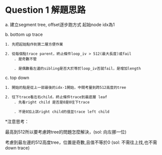 # Question 1 解題思路

a. 建立segment tree, offset逐步跑方式 起始node idx為1

b. bottom up trace 

	1. 先把起始點作到第二層方便作業
	
	2. 從每個點trace parent，終止條件loop_iv > 512(最大長度)或fail 
		. 是奇數不管
		
		. 是偶數看左邊的sibling是否大於等於loop_iv否就fail，是增加length  

c. top down

	1. 開始的點是從上一部最後的idx-1開始，中間考量到跨512高度的tree
	
	2. 往下trace看左右child，終止條件trace到最底層 leaf
		. 先看right child 是否是0是0往下trace

		. 不是0加上該right child的值並trace left child

*注意思考：

最高到512所以要考慮跨tree的問題怎麼解決，(sol: 向左挪一位)

考慮到最左邊的512高度tree，位置是奇數,且值不等於0 (sol: 不需往上找,也不需down trace)     
